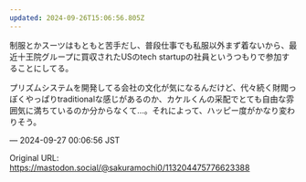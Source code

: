 ```yaml
---
updated: 2024-09-26T15:06:56.805Z
---
```


<p>制服とかスーツはもともと苦手だし、普段仕事でも私服以外まず着ないから、最近十王院グループに買収されたUSのtech startupの社員というつもりで参加することにしてる。</p><p>プリズムシステムを開発してる会社の文化が気になるんだけど、代々続く財閥っぽくやっぱりtraditionalな感じがあるのか、カケルくんの采配でとても自由な雰囲気に満ちているのか分からなくて…。それによって、ハッピー度がかなり変わりそう。</p>

&mdash; 2024-09-27 00:06:56 JST

Original URL: https://mastodon.social/@sakuramochi0/113204475776623388
